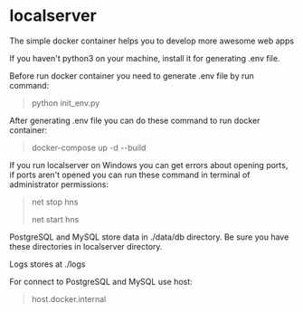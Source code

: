 # localserver
The simple docker container helps you to develop more awesome web apps

If you haven't python3 on your machine, install it for generating .env file.

Before run docker container you need to generate .env file by run command:
> python init_env.py

After generating .env file you can do these command to run docker container:
> docker-compose up -d --build

If you run localserver on Windows you can get errors about opening ports, if ports aren't opened you can run these command in terminal of administrator permissions:
> net stop hns
> 
> net start hns

PostgreSQL and MySQL store data in ./data/db directory.
Be sure you have these directories in localserver directory.

Logs stores at ./logs

For connect to PostgreSQL and MySQL use host:
> host.docker.internal
